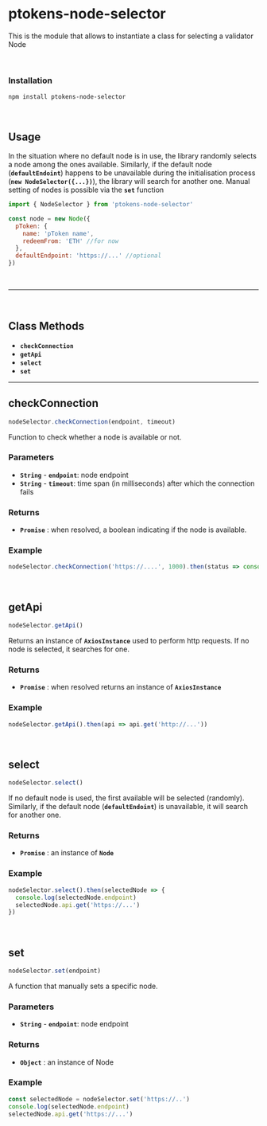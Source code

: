 # ptokens-node-selector

This is the module that allows to instantiate a class for selecting a validator Node

&nbsp;

### Installation

```
npm install ptokens-node-selector
```

&nbsp;

## Usage
In the situation where no default node is in use, the library randomly selects a node among the ones available. Similarly, if the default node (__`defaultEndoint`__) happens to be unavailable during the initialisation process (__`new NodeSelector({...})`__), the library will search for another one. Manual setting of nodes is possible via the __`set`__ function

```js
import { NodeSelector } from 'ptokens-node-selector'

const node = new Node({
  pToken: {
    name: 'pToken name',
    redeemFrom: 'ETH' //for now
  },
  defaultEndpoint: 'https://...' //optional
})
```

&nbsp;

***

&nbsp;

## Class Methods

* __`checkConnection`__
* __`getApi`__
* __`select`__
* __`set`__

***


## checkConnection

```js
nodeSelector.checkConnection(endpoint, timeout)
```

Function to check whether a node is available or not.

### Parameters

- __`String`__ - __`endpoint`__: node endpoint
- __`String`__ - __`timeout`__:  time span (in milliseconds) after which the connection fails

### Returns

- __`Promise`__ : when resolved, a boolean indicating if the node is available.

### Example
```js
nodeSelector.checkConnection('https://....', 1000).then(status => console.log(status))
```

&nbsp;

## getApi

```js
nodeSelector.getApi()
```

Returns an instance of __`AxiosInstance`__ used to perform http requests. If no node is selected, it searches for one.

### Returns

- __`Promise`__ : when resolved returns an instance of __`AxiosInstance`__ 

### Example
```js
nodeSelector.getApi().then(api => api.get('http://...'))
```

&nbsp;


## select

```js
nodeSelector.select()
```

If no default node is used, the first available will be selected (randomly). Similarly, if the default node (__`defaultEndoint`__) is unavailable, it will search for another one.

### Returns

- __`Promise`__ : an instance of __`Node`__

### Example
```js
nodeSelector.select().then(selectedNode => {
  console.log(selectedNode.endpoint)
  selectedNode.api.get('https://...')
})
```

&nbsp;


## set

```js
nodeSelector.set(endpoint)
```

A function that manually sets a specific node.

### Parameters

- __`String`__ - __`endpoint`__: node endpoint

### Returns

- __`Object`__ : an instance of Node

### Example
```js
const selectedNode = nodeSelector.set('https://..')
console.log(selectedNode.endpoint)
selectedNode.api.get('https://...')
```
